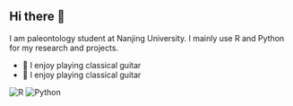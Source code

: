 ## Hi there 👋
I am paleontology student at Nanjing University. I mainly use R and Python for my research and projects.

- :guitar: I enjoy playing classical guitar
- :guitar: I enjoy playing classical guitar

![R](https://img.shields.io/badge/R-90d5ff?style=flat-square&logo=R&logoColor=white) ![Python](https://img.shields.io/badge/Python-3373A7?style=flat-square&logo=python&logoColor=white)

<!--
**BOBOXY/BOBOXY** is a ✨ _special_ ✨ repository because its `README.md` (this file) appears on your GitHub profile.

Here are some ideas to get you started:

- 🔭 I’m currently working on ...
- 🌱 I’m currently learning ...
- 👯 I’m looking to collaborate on ...
- 🤔 I’m looking for help with ...
- 💬 Ask me about ...
- 📫 How to reach me: ...
- 😄 Pronouns: ...
- ⚡ Fun fact: ...

![decription](https://img.shields.io/badge/Language-R-blue) ![decription](https://img.shields.io/badge/Language-Python-green)
https://shields.io/
https://github.com/simple-icons/simple-icons/blob/develop/slugs.md
-->
